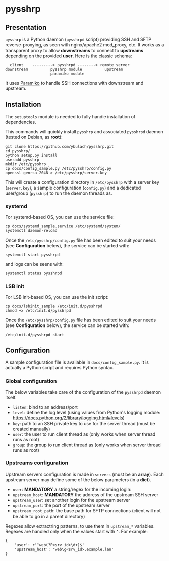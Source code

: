 # pysshrp

## Presentation
`pysshrp` is a Python daemon (`pysshrpd` script) providing SSH and SFTP reverse-proxying, as seen with nginx/apache2 mod_proxy, etc. It works as a transparent proxy to allow **downstreams** to connect to **upstreams** depending on the provided **user**. Here is the classic schema:

	  client 	---------> pysshrpd --------> remote server
	downstream 			pysshrp module			upstream
						paramiko module

It uses [Paramiko](https://github.com/paramiko/paramiko) to handle SSH connections with downstream and upstream.

## Installation
The `setuptools` module is needed to fully handle installation of dependencies.

This commands will quickly install `pysshrp` and associated `pysshrpd` daemon (tested on Debian, as **root**):

	git clone https://github.com/ybulach/pysshrp.git
	cd pysshrp/
	python setup.py install
	useradd pysshrp
	mkdir /etc/pysshrp
	cp docs/config_sample.py /etc/pysshrp/config.py
	openssl genrsa 2048 > /etc/pysshrp/server.key

This will create a configuration directory in `/etc/pysshrp` with a server key (`server.key`), a sample configuration (`config.py`) and a dedicated user/group (`pysshrp`) to run the daemon threads as.

### systemd
For systemd-based OS, you can use the service file:

	cp docs/systemd_sample.service /etc/systemd/system/
	systemctl daemon-reload

Once the `/etc/pysshrp/config.py` file has been edited to suit your needs (see **Configuration** below), the service can be started with:

	systemctl start pysshrpd

and logs can be seens with:

	systemctl status pysshrpd

### LSB init
For LSB init-based OS, you can use the init script:

	cp docs/lsbinit_sample /etc/init.d/pysshrpd
	chmod +x /etc/init.d/pysshrpd

Once the `/etc/pysshrp/config.py` file has been edited to suit your needs (see **Configuration** below), the service can be started with:

	/etc/init.d/pysshrpd start

## Configuration
A sample configuration file is available in `docs/config_sample.py`. It is actually a Python script and requires Python syntax.

### Global configuration
The below variables take care of the configuration of the `pysshrpd` daemon itself.

- `listen`: bind to an address/port
- `level`: define the log level (using values from Python's logging module: https://docs.python.org/2/library/logging.html#levels)
- `key`: path to an SSH private key to use for the server thread (must be created manually)
- `user`: the user to run client thread as (only works when server thread runs as root)
- `group`: the group to run client thread as (only works when server thread runs as root)

### Upstreams configuration
Upstream servers configuration is made in `servers` (must be an **array**). Each upstream server may define some of the below parameters (in a **dict**).

- `user`: **MANDATORY** a string/regex for the incoming login:
- `upstream_host`: **MANDATORY** the address of the upstream SSH server
- `upstream_user`: set another login for the upstream server
- `upstream_port`: the port of the upstream server
- `upstream_root_path`: the base path for SFTP connections (client will not be able to go in a parent directory)

Regexes allow extractring patterns, to use them in `upstream_*` variables. Regexes are handled only when the values start with `^`. For example:

	{
		'user': r'^web(?P<srv_id>\d+)$'
		'upstream_host': 'web\g<srv_id>.example.lan'
	}
